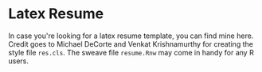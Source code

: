# Latex Resume

In case you're looking for a latex resume template, you can find mine here. Credit goes to Michael DeCorte and Venkat Krishnamurthy for creating the style file <code>res.cls</code>. The sweave file <code>resume.Rnw</code> may come in handy for any R users.
